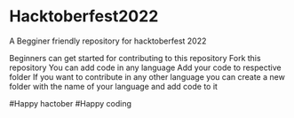 # Hacktoberfest2022
A Begginer friendly repository for hacktoberfest 2022

Beginners can get started for contributing to this repository
Fork this repository 
You can add code in any language
Add your code to respective folder
If you want to contribute in any other language you can create a new folder with the name of your language and add code to it

#Happy hactober 
#Happy coding 
